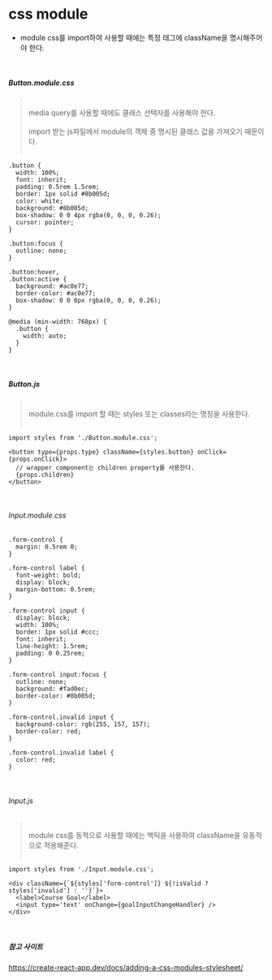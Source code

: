 # css module

- module css를 import하여 사용할 때에는 특정 태그에 className을 명시해주어야 한다.

<br>

##### Button.module.css

> <br>
> media query를 사용할 때에도 클래스 선택자를 사용해야 한다.
> <br>
> <br>
> import 받는 js파일에서 module의 객체 중 명시된 클래스 값을 가져오기 때문이다.<br>
> <br>

```
.button {
  width: 100%;
  font: inherit;
  padding: 0.5rem 1.5rem;
  border: 1px solid #8b005d;
  color: white;
  background: #8b005d;
  box-shadow: 0 0 4px rgba(0, 0, 0, 0.26);
  cursor: pointer;
}

.button:focus {
  outline: none;
}

.button:hover,
.button:active {
  background: #ac0e77;
  border-color: #ac0e77;
  box-shadow: 0 0 8px rgba(0, 0, 0, 0.26);
}

@media (min-width: 768px) {
  .button {
    width: auto;
  }
}
```

<br>

##### Button.js

> <br>
> module.css를 import 할 때는 styles 또는 classes라는 명칭을 사용한다. <br>
> <br>

```
import styles from './Button.module.css';

<button type={props.type} className={styles.button} onClick={props.onClick}>
  // wrapper component는 children property를 사용한다.
  {props.children}
</button>
```

<br>

###### Input.module.css

```
.form-control {
  margin: 0.5rem 0;
}

.form-control label {
  font-weight: bold;
  display: block;
  margin-bottom: 0.5rem;
}

.form-control input {
  display: block;
  width: 100%;
  border: 1px solid #ccc;
  font: inherit;
  line-height: 1.5rem;
  padding: 0 0.25rem;
}

.form-control input:focus {
  outline: none;
  background: #fad0ec;
  border-color: #8b005d;
}

.form-control.invalid input {
  background-color: rgb(255, 157, 157);
  border-color: red;
}

.form-control.invalid label {
  color: red;
}
```

<br>

###### Input.js

> <br>
> module css를 동적으로 사용할 때에는 백틱을 사용하여 className을 유동적으로 적용해준다. <br>
> <br>

```
import styles from './Input.module.css';

<div className={`${styles['form-control']} ${!isValid ? styles['invalid'] : ''}`}>
  <label>Course Goal</label>
  <input type='text' onChange={goalInputChangeHandler} />
</div>
```

<br>

##### 참고 사이트

https://create-react-app.dev/docs/adding-a-css-modules-stylesheet/
